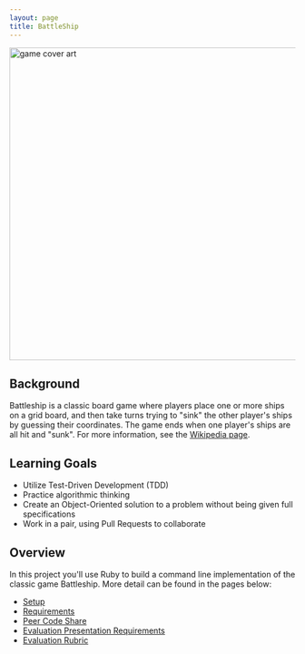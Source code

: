 ```yaml
---
layout: page
title: BattleShip
---
```


<img src="https://m.media-amazon.com/images/I/81H1SmquoXL._AC_SL1410_.jpg" alt="game cover art" width="550"/>

## Background
Battleship is a classic board game where players place one or more ships on a grid board, and then take turns trying to "sink" the other player's ships by guessing their coordinates. The game ends when one player's ships are all hit and "sunk".
For more information, see the [Wikipedia page](https://en.wikipedia.org/wiki/Battleship_(game)).

## Learning Goals

* Utilize Test-Driven Development (TDD)
* Practice algorithmic thinking
* Create an Object-Oriented solution to a problem without being given full specifications
* Work in a pair, using Pull Requests to collaborate

## Overview

In this project you'll use Ruby to build a command line implementation of the classic game Battleship. More detail can be found in the pages below:

* [Setup](./setup)
* [Requirements](./requirements)
* [Peer Code Share](./peer_code_share)
* [Evaluation Presentation Requirements](./evaluation)
* [Evaluation Rubric](./rubric)
